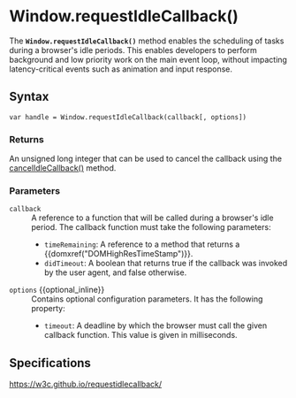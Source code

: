 # Window.requestIdleCallback()

The **`Window.requestIdleCallback()`** method enables the scheduling of tasks during a browser's idle periods. This enables developers to perform background and low priority work on the main event loop, without impacting latency-critical events such as animation and input response.

## Syntax

`var handle = Window.requestIdleCallback(callback[, options])`

### Returns

An unsigned long integer that can be used to cancel the callback using the [cancelIdleCallback()](Window.cancelIdleCallback.md) method.

### Parameters

<dl>
  <dt><code>callback</code></dt>
  <dd>A reference to a function that will be called during a browser's idle period. The callback function must take the following parameters:
    <ul>
      <li><code>timeRemaining</code>: A reference to a method that returns a {{domxref("DOMHighResTimeStamp")}}.</li>
      <li><code>didTimeout</code>: A boolean that returns true if the callback was invoked by the user agent, and false otherwise.</li>
    </ul>
  </dd>
  <dt><code>options</code> {{optional_inline}}</dt>
  <dd>Contains optional configuration parameters. It has the following property:
    <ul>
      <li><code>timeout</code>: A deadline by which the browser must call the given callback function. This value is given in milliseconds.</li>
    </ul>
  </dd>
</dl>


## Specifications

<https://w3c.github.io/requestidlecallback/>
